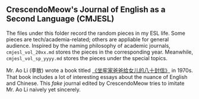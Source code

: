 ## CrescendoMeow's Journal of English as a Second Language (CMJESL)

The files under this folder record the random pieces in my ESL life. Some pieces are tech/academia-related; others are appliable for general audience. Inspired by the naming philosophy of academic journals, `cmjesl_vol_20xx.md` stores the pieces in the corresponding year. Meanwhile, `cmjesl_vol_sp_yyyy.md` stores the pieces under the special topics.

Mr. Ao Li (李敖) wrote a book titled [《坐牢家爸爸给女儿的八十封信》](https://book.douban.com/subject/1073072/) in 1970s. That book includes a lot of interesting essays about the nuance of English and Chinese. This *fake* journal edited by CrescendoMeow tries to imitate Mr. Ao Li naively yet sincerely.
